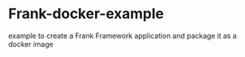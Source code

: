# Frank-docker-example
example to create a Frank Framework application and package it as a docker image
